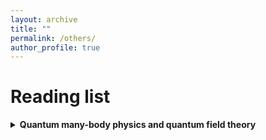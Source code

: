 ```yaml
---
layout: archive
title: ""
permalink: /others/
author_profile: true
---
```


<!-- {% if author.googlescholar %}
  You can also find my articles on <u><a href="{{author.googlescholar}}">my Google Scholar profile</a>.</u>
{% endif %}

{% include base_path %}

{% for post in site.publications reversed %}
  {% include archive-single.html %}
{% endfor %} -->

# Reading list

<details>
<summary> 
<b>Quantum many-body physics and quantum field theory</b>
</summary>
<ol type="1">
<li>Nonequilibrium many-body theory of quantum systems - a modern introduction (Gianluca Stefanucci and Robert van Leeuwen)</li>
<li>Quantum theory of many-particle systems (Alexcander L. Fetter and John Dirk Walacka)</li>
<li>Quantum many-particle systems (John W. Negele and Henri Orland)</li>
<li>Introduction to many-body physics (Piers Coleman)</li>
<li>Methods of quantum field theory in statistical physics (A. A. Abrikosove, L. P. Gorkov and I. E. Dzyaloshinski)</li>
<li>A guide to Feynman diagrams in the many-body problem (Richard D. Mattuck)</li>
<li>Condensed matter field theory (Alexander Altland and Ben Simons)</li>
<li>Quantum field theory of non-equilibium states (Jorgen Rammer)</li>
<li>Field theory of non-equilibrium systems (Alex Kamenev)</li>
</ol>
</details>


